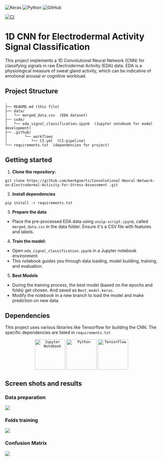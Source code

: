 ![Keras](https://a11ybadges.com/badge?logo=keras)
![Python](https://a11ybadges.com/badge?logo=python)
![GitHub](https://a11ybadges.com/badge?logo=github)

[![CI](https://github.com/markgoertz/Convolutional-Neural-Network-on-Electrodermal-Activity-for-Stress-Assessment/actions/workflows/CI.yml/badge.svg)](https://github.com/markgoertz/Convolutional-Neural-Network-on-Electrodermal-Activity-for-Stress-Assessment/actions/workflows/CI.yml)


# 1D CNN for Electrodermal Activity Signal Classification
This project implements a 1D Convolutional Neural Network (CNN) for classifying signals in raw Electrodermal Activity (EDA) data. EDA is a physiological measure of sweat gland activity, which can be indicative of emotional arousal or cognitive workload.

## Project Structure
```
.
├── README.md (this file)
├── data/
│   └── merged_data.csv  (EDA dataset)
├── code/
│   └── eda_signal_classification.ipynb  (Jupyter notebook for model development)
├── .github/
|        └── workflows
│           └── CI.yml  (CI-pipeline)
└── requirements.txt  (dependencies for project)
```

## Getting started
1. **Clone the repository:**
```
git clone https://github.com/markgoertz/Convolutional-Neural-Network-on-Electrodermal-Activity-for-Stress-Assessment .git
```
2. **Install dependencies**
```
pip install -r requirements.txt
```
3. **Prepare the data**
* Place the pre-processed EDA data using ```unzip-script.ipynb```, called ```merged_data.csv``` in the data folder. Ensure it's a CSV file with features and labels.

4. **Train the model:**
* Open ```eda_signal_classification.ipynb``` in a Jupyter notebook environment.
* This notebook guides you through data loading, model building, training, and evaluation.

5. **Best Models**
* During the training process, the best model (based on the epochs and folds) get chosen. And saved as ```Best_model.keras```.
* Modify the notebook in a new branch to load the model and make prediction on new data.

## Dependencies
This project uses various libraries like Tensorflow for building the CNN. The specific dependencies are listed in `requirements.txt`
<div align="center">
	<code><img width="100" src="https://user-images.githubusercontent.com/25181517/183914128-3fc88b4a-4ac1-40e6-9443-9a30182379b7.png" alt="Jupyter Notebook" title="Jupyter Notebook"/></code>
	<code><img width="100" src="https://user-images.githubusercontent.com/25181517/183423507-c056a6f9-1ba8-4312-a350-19bcbc5a8697.png" alt="Python" title="Python"/></code>
	<code><img width="100" src="https://user-images.githubusercontent.com/25181517/223639822-2a01e63a-a7f9-4a39-8930-61431541bc06.png" alt="TensorFlow" title="TensorFlow"/></code>
</div>

## Screen shots and results

### Data preparation
<img src="https://github.com/markgoertz/Convolutional-Neural-Network-on-Electrodermal-Activity-for-Stress-Assessment/blob/main/code/dataset_distribution.png"/>

### Folds training
<img src="https://github.com/markgoertz/Convolutional-Neural-Network-on-Electrodermal-Activity-for-Stress-Assessment/blob/main/code/folds.png"/>

### Confusion Matrix
<img src="https://github.com/markgoertz/Convolutional-Neural-Network-on-Electrodermal-Activity-for-Stress-Assessment/blob/main/code/model_results.png"/>

